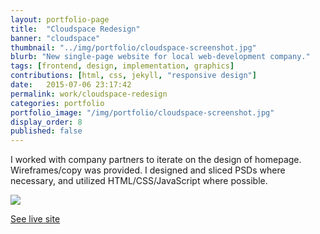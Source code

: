 ```yaml
---
layout: portfolio-page
title:  "Cloudspace Redesign"
banner: "cloudspace"
thumbnail: "../img/portfolio/cloudspace-screenshot.jpg"
blurb: "New single-page website for local web-development company."
tags: [frontend, design, implementation, graphics]
contributions: [html, css, jekyll, "responsive design"]
date:   2015-07-06 23:17:42
permalink: work/cloudspace-redesign
categories: portfolio
portfolio_image: "/img/portfolio/cloudspace-screenshot.jpg"
display_order: 8
published: false
---
```


I worked with company partners to iterate on the design of homepage. Wireframes/copy was provided. I designed and sliced PSDs where necessary, and utilized HTML/CSS/JavaScript where possible.

<div class="portfolio-image wide">
	<img src="http://keeganberry.com/img/portfolio/cloudspace-screenshot.jpg" />
</div>

<a href="http://cloudspace.com" class="link-icon cta-link">See live site</a>
